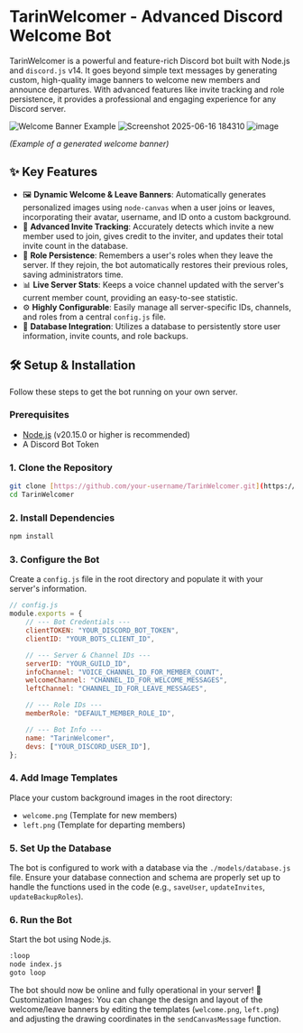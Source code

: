 # TarinWelcomer - Advanced Discord Welcome Bot

TarinWelcomer is a powerful and feature-rich Discord bot built with Node.js and `discord.js` v14. It goes beyond simple text messages by generating custom, high-quality image banners to welcome new members and announce departures. With advanced features like invite tracking and role persistence, it provides a professional and engaging experience for any Discord server.

![Welcome Banner Example](https://github.com/user-attachments/assets/e4b47c12-df62-4f8b-91ca-7aab3a0a0af4)
![Screenshot 2025-06-16 184310](https://github.com/user-attachments/assets/1a6402b3-e6c4-4d89-97a8-10c5d3aa9099)
![image](https://github.com/user-attachments/assets/0bca509a-ee48-4875-8101-a819ebe6ccec)

*(Example of a generated welcome banner)*

## ✨ Key Features

* 🖼️ **Dynamic Welcome & Leave Banners**: Automatically generates personalized images using `node-canvas` when a user joins or leaves, incorporating their avatar, username, and ID onto a custom background.
* 🔗 **Advanced Invite Tracking**: Accurately detects which invite a new member used to join, gives credit to the inviter, and updates their total invite count in the database.
* 🔄 **Role Persistence**: Remembers a user's roles when they leave the server. If they rejoin, the bot automatically restores their previous roles, saving administrators time.
* 📊 **Live Server Stats**: Keeps a voice channel updated with the server's current member count, providing an easy-to-see statistic.
* ⚙️ **Highly Configurable**: Easily manage all server-specific IDs, channels, and roles from a central `config.js` file.
* 💾 **Database Integration**: Utilizes a database to persistently store user information, invite counts, and role backups.

## 🛠️ Setup & Installation

Follow these steps to get the bot running on your own server.

### Prerequisites

* [Node.js](https://nodejs.org/en/) (v20.15.0 or higher is recommended)
* A Discord Bot Token

### 1. Clone the Repository

```bash
git clone [https://github.com/your-username/TarinWelcomer.git](https://github.com/Maniseniler/TarinWelcomer.git)
cd TarinWelcomer
```

### 2. Install Dependencies

```bash
npm install
```

### 3. Configure the Bot
Create a `config.js` file in the root directory and populate it with your server's information.
```js
// config.js
module.exports = {
    // --- Bot Credentials ---
    clientTOKEN: "YOUR_DISCORD_BOT_TOKEN",
    clientID: "YOUR_BOTS_CLIENT_ID",

    // --- Server & Channel IDs ---
    serverID: "YOUR_GUILD_ID",
    infoChannel: "VOICE_CHANNEL_ID_FOR_MEMBER_COUNT",
    welcomeChannel: "CHANNEL_ID_FOR_WELCOME_MESSAGES",
    leftChannel: "CHANNEL_ID_FOR_LEAVE_MESSAGES",

    // --- Role IDs ---
    memberRole: "DEFAULT_MEMBER_ROLE_ID",

    // --- Bot Info ---
    name: "TarinWelcomer",
    devs: ["YOUR_DISCORD_USER_ID"],
};
```
### 4. Add Image Templates
Place your custom background images in the root directory:
- `welcome.png` (Template for new members)
- `left.png` (Template for departing members)

### 5. Set Up the Database
The bot is configured to work with a database via the `./models/database.js` file. Ensure your database connection and schema are properly set up to handle the functions used in the code (e.g., `saveUser`, `updateInvites`, `updateBackupRoles`).

### 6. Run the Bot
Start the bot using Node.js.
```bash
:loop
node index.js
goto loop
```
The bot should now be online and fully operational in your server!
🔧 Customization
Images: You can change the design and layout of the welcome/leave banners by editing the templates (`welcome.png`, `left.png`) and adjusting the drawing coordinates in the `sendCanvasMessage` function.
